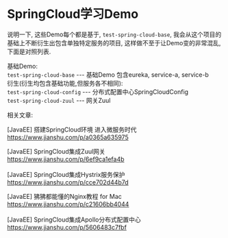 # SpringCloud学习Demo


说明一下, 这些Demo每个都是基于, `test-spring-cloud-base`, 我会从这个项目的基础上不断衍生出包含单独特定服务的项目, 这样做不至于让Demo变的非常混乱, 下面是对照列表.  
  
基础Demo:  
`test-spring-cloud-base` --- 基础Demo 包含eureka, service-a, service-b  
衍生(衍生均包含基础功能,但服务各不相同):  
`test-spring-cloud-config` --- 分布式配置中心SpringCloudConfig  
`test-spring-cloud-zuul` --- 网关Zuul  
  
相关文章:  

[JavaEE] 搭建SpringCloud环境 进入微服务时代  
https://www.jianshu.com/p/a0365a635975  
  
[JavaEE] SpringCloud集成Zuul网关  
https://www.jianshu.com/p/6ef9ca1efa4b  
<br>
[JavaEE] SpringCloud集成Hystrix服务保护  
https://www.jianshu.com/p/cce702d44b7d  
  
[JavaEE] 狒狒都能懂的Nginx教程 for Mac  
https://www.jianshu.com/p/c21606bb4044  
<br>
[JavaEE] SpringCloud集成Apollo分布式配置中心  
https://www.jianshu.com/p/5606483c7fbf  
